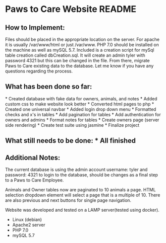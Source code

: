 <h1>Paws to Care Website README</h1>

<h2>How to Implement:</h2>
Files should be placed in the appropriate location on the server. For apache it is usually /var/www/html or just /var/www. PHP 7.0 should be installed on the machine as well as mySQL 5.7. Included is a creation script for mySql table creation called dbCreation.sql. It will create an admin tyler with password 4321 but this can be changed in the file. From there, migrate Paws to Care existing data to the database. Let me know if you have any questions regarding the process.



<h2>What has been done so far:</h2>
* Created database with fake data for owners, animals, and notes
* Added custom css to make website look better
* Converted html pages to php
* Created one universal navbar
* Added login drop down menu
* Formatted checks and x's in tables
* Add pagination for tables
* Add authentication for owners and admins
* Format notes for tables
* Create owners page (server side rendering)
* Create test suite using jasmine
* Finalize project

<h2>What still needs to be done:
* All finished



<h2>Additional Notes:</h2>

The current database is using the admin account username: tyler and password: 4321 to login to the database, should be changes as a final step to a Paws to Care Employee.

Animals and Owner tables now are paginated to 10 animals a page. HTML selection dropdown element will select a page that is a multiple of 10. There are also previous and next buttons for single page navigation.

Website was developed and tested on a LAMP server(tested using docker). 
* Linux (debian)
* Apache2 server
* PHP 7.0
* mySQL 5.7


